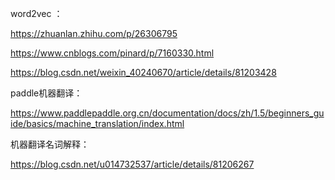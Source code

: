 word2vec ：

https://zhuanlan.zhihu.com/p/26306795

https://www.cnblogs.com/pinard/p/7160330.html

https://blog.csdn.net/weixin_40240670/article/details/81203428
         
paddle机器翻译：

https://www.paddlepaddle.org.cn/documentation/docs/zh/1.5/beginners_guide/basics/machine_translation/index.html

机器翻译名词解释：

https://blog.csdn.net/u014732537/article/details/81206267
